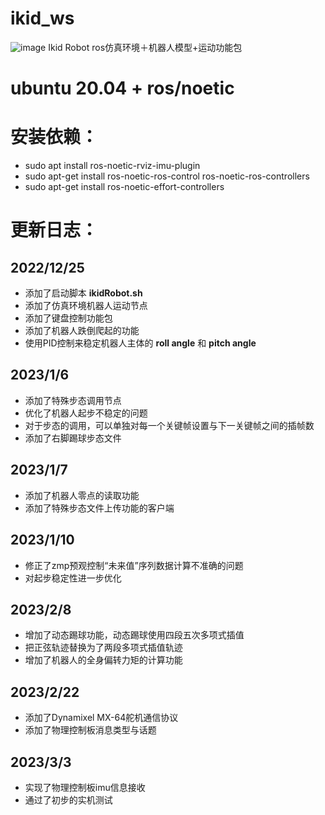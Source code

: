 # ikid_ws
![image](https://github.com/BronWang/ikid_ws/blob/ikid_ws_ros_control/img/team_logo.png)
Ikid Robot ros仿真环境＋机器人模型+运动功能包
# ubuntu 20.04 + ros/noetic

# 安装依赖：
- sudo apt install ros-noetic-rviz-imu-plugin
- sudo apt-get install ros-noetic-ros-control ros-noetic-ros-controllers 
- sudo apt-get install ros-noetic-effort-controllers

# 更新日志：
## 2022/12/25
- 添加了启动脚本 **ikidRobot.sh**
- 添加了仿真环境机器人运动节点
- 添加了键盘控制功能包
- 添加了机器人跌倒爬起的功能
- 使用PID控制来稳定机器人主体的 **roll angle** 和 **pitch angle**

## 2023/1/6
- 添加了特殊步态调用节点
- 优化了机器人起步不稳定的问题
- 对于步态的调用，可以单独对每一个关键帧设置与下一关键帧之间的插帧数
- 添加了右脚踢球步态文件

## 2023/1/7
- 添加了机器人零点的读取功能
- 添加了特殊步态文件上传功能的客户端

## 2023/1/10
- 修正了zmp预观控制“未来值”序列数据计算不准确的问题
- 对起步稳定性进一步优化

## 2023/2/8
- 增加了动态踢球功能，动态踢球使用四段五次多项式插值
- 把正弦轨迹替换为了两段多项式插值轨迹
- 增加了机器人的全身偏转力矩的计算功能

## 2023/2/22
- 添加了Dynamixel MX-64舵机通信协议
- 添加了物理控制板消息类型与话题

## 2023/3/3
- 实现了物理控制板imu信息接收
- 通过了初步的实机测试


